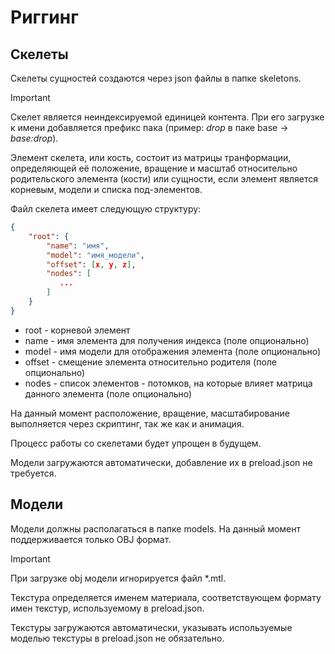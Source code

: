 # Риггинг

## Скелеты

Скелеты сущностей создаются через json файлы в папке skeletons.

> [!IMPORTANT]
> 
> Скелет является неиндексируемой единицей контента. При его загрузке к имени добавляется префикс пака (пример: *drop* в паке base -> *base:drop*).

Элемент скелета, или кость, состоит из матрицы транформации, определяющей её положение, вращение и масштаб относительно родительского элемента (кости) или сущности, если элемент является корневым, модели и списка под-элементов.

Файл скелета имеет следующую структуру:
```json
{
    "root": {
        "name": "имя",
        "model": "имя_модели",
        "offset": [x, y, z],
        "nodes": [
           ...
        ]
    }
}
```

- root - корневой элемент
- name - имя элемента для получения индекса (поле опционально)
- model - имя модели для отображения элемента (поле опционально)
- offset - смещение элемента относительно родителя (поле опционально)
- nodes - список элементов - потомков, на которые влияет матрица данного элемента (поле опционально)

На данный момент расположение, вращение, масштабирование выполняется через скриптинг, так же как и анимация.

Процесс работы со скелетами будет упрощен в будущем.

Модели загружаются автоматически, добавление их в preload.json не требуется.

## Модели

Модели должны располагаться в папке models. На данный момент поддерживается только OBJ формат.

>[!IMPORTANT]
> При загрузке obj модели игнорируется файл \*.mtl. 

 Текстура определяется именем материала, соответствующем формату имен текстур, используемому в preload.json. 
 
 Текстуры загружаются автоматически, указывать используемые моделью текстуры в preload.json не обязательно.
